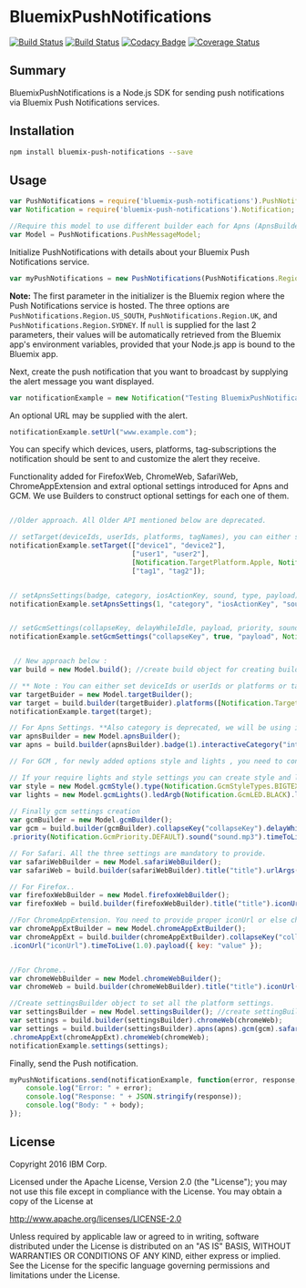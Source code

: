 # BluemixPushNotifications

[![Build Status](https://travis-ci.org/ibm-bluemix-mobile-services/bms-pushnotifications-serversdk-nodejs.svg?branch=master)](https://travis-ci.org/ibm-bluemix-mobile-services/bms-pushnotifications-serversdk-nodejs)
[![Build Status](https://travis-ci.org/ibm-bluemix-mobile-services/bms-pushnotifications-serversdk-nodejs.svg?branch=development)](https://travis-ci.org/ibm-bluemix-mobile-services/bms-pushnotifications-serversdk-nodejs)
[![Codacy Badge](https://api.codacy.com/project/badge/Grade/cc6dd43d4d6d411cb9a31adff90d2252)](https://www.codacy.com/app/ibm-bluemix-mobile-services/bms-pushnotifications-serversdk-nodejs?utm_source=github.com&amp;utm_medium=referral&amp;utm_content=ibm-bluemix-mobile-services/bms-pushnotifications-serversdk-nodejs&amp;utm_campaign=Badge_Grade)
[![Coverage Status](https://coveralls.io/repos/github/ibm-bluemix-mobile-services/bms-pushnotifications-serversdk-nodejs/badge.svg?branch=master)](https://coveralls.io/github/ibm-bluemix-mobile-services/bms-pushnotifications-serversdk-nodejs?branch=master)


## Summary

BluemixPushNotifications is a Node.js SDK for sending push notifications via Bluemix Push Notifications services.


## Installation

```bash
npm install bluemix-push-notifications --save
```


## Usage

```javascript
var PushNotifications = require('bluemix-push-notifications').PushNotifications;
var Notification = require('bluemix-push-notifications').Notification;

//Require this model to use different builder each for Apns (ApnsBuilder), Gcm(GcmBuilder), FirefoxWeb (FirefoxWebBuilder), SafariWeb (SafariWebBuilder), ChromeWeb (ChromeWebBuilder), ChromeAppExt (ChromeAppExtBuilder).
var Model = PushNotifications.PushMessageModel;
```

Initialize PushNotifications with details about your Bluemix Push Notifications service. 

```javascript
var myPushNotifications = new PushNotifications(PushNotifications.Region.US_SOUTH, "your-bluemix-app-guid", "your-push-service-appSecret");
```
**Note:** The first parameter in the initializer is the Bluemix region where the Push Notifications service is hosted. The three options are `PushNotifications.Region.US_SOUTH`, `PushNotifications.Region.UK`, and `PushNotifications.Region.SYDNEY`. If `null` is supplied for the last 2 parameters, their values will be automatically retrieved from the Bluemix app's environment variables, provided that your Node.js app is bound to the Bluemix app.

Next, create the push notification that you want to broadcast by supplying the alert message you want displayed. 

```javascript
var notificationExample = new Notification("Testing BluemixPushNotifications");
```

An optional URL may be supplied with the alert.

```javascript
notificationExample.setUrl("www.example.com");
```

You can specify which devices, users, platforms, tag-subscriptions the notification should be sent to and customize the alert they receive.

Functionality added for FirefoxWeb, ChromeWeb, SafariWeb, ChromeAppExtension and extral optional settings introduced for Apns and GCM. We use Builders to construct optional settings for each one of them.

```javascript

//Older approach. All Older API mentioned below are deprecated.

// setTarget(deviceIds, userIds, platforms, tagNames), you can either set deviceIds or userIds or Platforms or tatNames
notificationExample.setTarget(["device1", "device2"], 
                              ["user1", "user2"], 
                              [Notification.TargetPlatform.Apple, Notification.TargetPlatform.Google], 
                              ["tag1", "tag2"]); 


// setApnsSettings(badge, category, iosActionKey, sound, type, payload)
notificationExample.setApnsSettings(1, "category", "iosActionKey", "sound.mp3", Notification.ApnsType.DEFAULT, {key: "value"}); 


// setGcmSettings(collapseKey, delayWhileIdle, payload, priority, sound, timeToLive)
notificationExample.setGcmSettings("collapseKey", true, "payload", Notification.GcmPriority.DEFAULT, "sound.mp3", 1.0); 


 // New approach below :
var build = new Model.build(); //create build object for creating builders.

// ** Note : You can either set deviceIds or userIds or platforms or tatNames.
var targetBuider = new Model.targetBuilder();
var target = build.builder(targetBuider).platforms([Notification.TargetPlatform.Apple, Notification.TargetPlatform.Google, Notification.TargetPlatform.WebChrome, Notification.TargetPlatform.WebFirefox, Notification.TargetPlatform.WebSafari, Notification.TargetPlatform.AppExtChrome]);
notificationExample.target(target);

// For Apns Settings. **Also category is deprecated, we will be using interactiveCategory instead.
var apnsBuilder = new Model.apnsBuilder();
var apns = build.builder(apnsBuilder).badge(1).interactiveCategory("interactiveCategory").iosActionKey("iosActionKey").sound("sound.mp3").type(Notification.ApnsType.DEFAULT).payload({ key: "value" }).titleLocKey("titleLocKey").locKey("locKey").launchImage("launchImage").titleLocArgs(["titleLocArgs1", "titleLocArgs2"]).locArgs(["locArgs1", "locArgs2"]).subtitle("subtitle").title("title").attachmentUrl("attachmentUrl");

// For GCM , for newly added options style and lights , you need to construct there json first if you want to use them.

// If your require lights and style settings you can create style and lights objects as shown below;           
var style = new Model.gcmStyle().type(Notification.GcmStyleTypes.BIGTEXT_NOTIFICATION).text("text").title("title").url("url").lines(["line1"]);
var lights = new Model.gcmLights().ledArgb(Notification.GcmLED.BLACK).ledOffMs(1).ledOnMs(1);
 
// Finally gcm settings creation
var gcmBuilder = new Model.gcmBuilder();
var gcm = build.builder(gcmBuilder).collapseKey("collapseKey").delayWhileIdle(true).payload({ key: "value" })
.priority(Notification.GcmPriority.DEFAULT).sound("sound.mp3").timeToLive(1.0).icon("icon").sync(true).visibility(Notification.Visibility.PUBLIC).style(style).lights(lights);

// For Safari. All the three settings are mandatory to provide.
var safariWebBuilder = new Model.safariWebBuilder();
var safariWeb = build.builder(safariWebBuilder).title("title").urlArgs(["urlArgs1"]).action("action");

// For Firefox..
var firefoxWebBuilder = new Model.firefoxWebBuilder();
var firefoxWeb = build.builder(firefoxWebBuilder).title("title").iconUrl("iconUrl").timeToLive(1.0).payload({ key: "value" });

//For ChromeAppExtension. You need to provide proper iconUrl or else chromeApp would not work.
var chromeAppExtBuilder = new Model.chromeAppExtBuilder();
var chromeAppExt = build.builder(chromeAppExtBuilder).collapseKey("collapseKey").delayWhileIdle(true).title("title")
.iconUrl("iconUrl").timeToLive(1.0).payload({ key: "value" });


//For Chrome..
var chromeWebBuilder = new Model.chromeWebBuilder();
var chromeWeb = build.builder(chromeWebBuilder).title("title").iconUrl("iconUrl").timeToLive(1.0).payload({ key: "value" });

//Create settingsBuilder object to set all the platform settings.
var settingsBuilder = new Model.settingsBuilder(); //create settingBuilder object.
var settings = build.builder(settingsBuilder).chromeWeb(chromeWeb);
var settings = build.builder(settingsBuilder).apns(apns).gcm(gcm).safariWeb(safariWeb).firefoxWeb(firefoxWeb)
.chromeAppExt(chromeAppExt).chromeWeb(chromeWeb);       
notificationExample.settings(settings);

```

Finally, send the Push notification.

```javascript
myPushNotifications.send(notificationExample, function(error, response, body) {
    console.log("Error: " + error);
    console.log("Response: " + JSON.stringify(response));
    console.log("Body: " + body);
});
```


## License

Copyright 2016 IBM Corp.

Licensed under the Apache License, Version 2.0 (the "License");
you may not use this file except in compliance with the License.
You may obtain a copy of the License at

http://www.apache.org/licenses/LICENSE-2.0

Unless required by applicable law or agreed to in writing, software
distributed under the License is distributed on an "AS IS" BASIS,
WITHOUT WARRANTIES OR CONDITIONS OF ANY KIND, either express or implied.
See the License for the specific language governing permissions and
limitations under the License.
